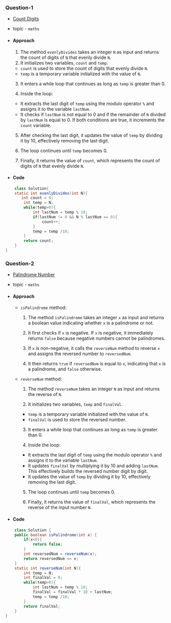 ### Question-1

- [Count Digits](https://www.geeksforgeeks.org/problems/count-digits5716/1)

- topic - `maths`

- #### Approach

  1. The method `evenlyDivides` takes an integer `N` as input and returns the count of digits of `N` that evenly divide `N`.
  2. It initializes two variables, `count` and `temp`.

  - `count` is used to store the count of digits that evenly divide `N`.
  - `temp` is a temporary variable initialized with the value of `N`.

  3. It enters a while loop that continues as long as `temp` is greater than 0.

  4. Inside the loop:

  - It extracts the last digit of `temp` using the modulo operator `%` and assigns it to the variable `lastNum`.
  - It checks if `lastNum` is not equal to 0 and if the remainder of `N` divided by `lastNum` is equal to 0. If both conditions are true, it increments the `count` variable.

  5. After checking the last digit, it updates the value of `temp` by dividing it by 10, effectively removing the last digit.

  6. The loop continues until `temp` becomes 0.

  7. Finally, it returns the value of `count`, which represents the count of digits of `N` that evenly divide `N`.

- #### Code

```java
    class Solution{
    static int evenlyDivides(int N){
       int count = 0;
        int temp = N;
        while(temp>0){
            int lastNum = temp % 10;
            if(lastNum != 0 && N % lastNum == 0){
                count++;
            }
            temp = temp /10;
        }
        return count;
    }
}
```

### Question-2

- [Palindrome Number](https://leetcode.com/problems/palindrome-number/description/)

- topic - `maths`

- #### Approach

  - `isPalindrome` method:

    1. The method `isPalindrome` takes an integer `x` as input and returns a boolean value indicating whether `x` is a palindrome or not.

    2. It first checks if `x` is negative. If `x` is negative, it immediately returns `false` because negative numbers cannot be palindromes.

    3. If `x` is non-negative, it calls the `reverseNum` method to reverse `x` and assigns the reversed number to `reversedNum`.

    4. It then returns `true` if `reversedNum` is equal to `x`, indicating that `x` is a palindrome, and `false` otherwise.

  - `reverseNum` method:

    1. The method `reverseNum` takes an integer `N` as input and returns the reverse of `N`.

    2. It initializes two variables, `temp` and `finalVal`.

    - `temp` is a temporary variable initialized with the value of `N`.
    - `finalVal` is used to store the reversed number.

    3. It enters a while loop that continues as long as `temp` is greater than 0.

    4. Inside the loop:

    - It extracts the last digit of `temp` using the modulo operator `%` and assigns it to the variable `lastNum`.
    - It updates `finalVal` by multiplying it by 10 and adding `lastNum`. This effectively builds the reversed number digit by digit.
    - It updates the value of `temp` by dividing it by 10, effectively removing the last digit.

    5. The loop continues until `temp` becomes 0.

    6. Finally, it returns the value of `finalVal`, which represents the reverse of the input number `N`.

- #### Code

```java
    class Solution {
    public boolean isPalindrome(int x) {
        if(x<0){
            return false;
        }
        int reversedNum = reverseNum(x);
        return reversedNum == x;
    }
    static int reverseNum(int N){
        int temp = N;
        int finalVal = 0;
        while(temp>0){
            int lastNum = temp % 10;
            finalVal = finalVal * 10 + lastNum;
            temp = temp /10;
        }
        return finalVal;
    }
}
```
